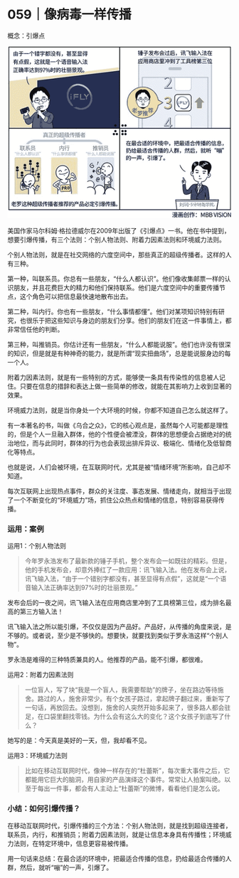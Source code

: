 # 059｜像病毒一样传播

概念：引爆点

![](img/cf9faf65292995c27a3b56a1fe37f080.jpg)

美国作家马尔科姆·格拉德威尔在2009年出版了《引爆点》一书。他在书中提到，想要引爆传播，有三个法则：个别人物法则、附着力因素法则和环境威力法则。

个别人物法则，就是在社交网络的六度空间中，那些真正的超级传播者。这样的人有三种。

第一种，叫联系员。你总有一些朋友，“什么人都认识”。他们像收集邮票一样的认识朋友，并且花费巨大的精力和他们保持联系。他们是六度空间中的重要传播节点，这个角色可以把信息最快速地散布出去。

第二种，叫内行。你也有一些朋友，“什么事情都懂”。他们对某项知识特别有研究，也很乐于把这些知识与身边的朋友们分享。他们的朋友们在这一件事情上，都非常信任他的判断。

第三种，叫推销员。你估计还有一些朋友，“什么人都能说服”。他们也许没有很深的知识，但是就是有种神奇的能力，就是所谓“现实扭曲场”，总是能说服身边的每一个人。

附着力因素法则，就是有一些特别的方式，能够使一条具有传染性的信息被人记住。只要在信息的措辞和表达上做一些简单的修改，就能在其影响力上收到显著的效果。

环境威力法则，就是当你身处一个大环境的时候，你都不知道自己怎么就这样了。

有一本著名的书，叫做《乌合之众》，它的核心观点是，虽然每个人可能都是理性的，但是个人一旦融入群体，他的个性便会被湮没，群体的思想便会占据绝对的统治地位，而与此同时，群体的行为也会表现出排斥异议、极端化、情绪化及低智商化等特点。

也就是说，人们会被环境，在互联网时代，尤其是被“情绪环境”所影响，自己却不知道。

每次互联网上出现热点事件，群众的关注度、事态发展、情绪走向，就相当于出现了一个不断变化的“环境威力”场，抓住公众热点和情绪的信息，特别容易获得传播。

### 运用：案例

运用1：个别人物法则

> 今年罗永浩发布了最新款的锤子手机，整个发布会一如既往的精彩。但是，他的手机发布会，却意外捧红了一款应用：讯飞输入法。他在发布会上说，讯飞输入法，“由于一个错别字都没有，甚至显得有点假”，这就是“一个语音输入法正确率达到97%时的壮丽景观。”

发布会后的一夜之间，讯飞输入法在应用商店里冲到了工具榜第三位，成为排名最高的第三方输入法！

讯飞输入法之所以能引爆，不仅仅是因为产品好。产品好，从传播的角度来说，是不够的。或者说，至少是不够快的。想要快，就要找到类似于罗永浩这样“个别人物”。

罗永浩是难得的三种特质兼具的人。他推荐的产品，能不引爆，都很难。

运用2：附着力因素法则

> 一位盲人，写了块“我是一个盲人，我需要帮助”的牌子，坐在路边等待施舍。路过的人，施舍非常少。有个女孩子路过，拿起牌子翻过来，重新写了一句话，再放回去。没想到，施舍的人突然开始多起来了，很多路人都会驻足，在口袋里翻找零钱。为什么会有这么大的变化？这个女孩子到底写了什么？

她写的是：今天真是美好的一天，但，我却看不见。

运用3：环境威力法则

> 比如在移动互联网时代，像神一样存在的“杜蕾斯”，每次重大事件之后，它都能用它巨大的脑洞，用自家的产品演绎这个事件。常常让人拍案叫绝。以至于每出一件事，都会有人主动上“杜蕾斯”的微博，看看他们是怎么说。

### 小结：如何引爆传播？

在移动互联网时代，引爆传播的三个方法：个别人物法则，就是找到超级连接者，联系员，内行，和推销员；附着力因素法则，就是让信息本身具有传播性；环境威力法则，在特定环境中，信息更容易被传播。

用一句话来总结：在最合适的环境中，把最适合传播的信息，扔给最适合传播的人群，然后，就听“嘣”的一声，引爆了。